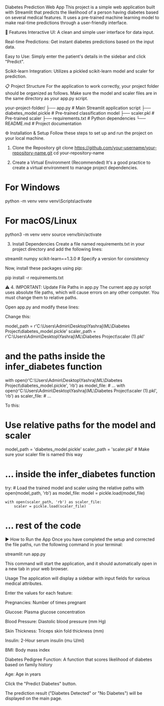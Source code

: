Diabetes Prediction Web App
This project is a simple web application built with Streamlit that predicts the likelihood of a person having diabetes based on several medical features. It uses a pre-trained machine learning model to make real-time predictions through a user-friendly interface.

🚀 Features
Interactive UI: A clean and simple user interface for data input.

Real-time Predictions: Get instant diabetes predictions based on the input data.

Easy to Use: Simply enter the patient's details in the sidebar and click "Predict".

Scikit-learn Integration: Utilizes a pickled scikit-learn model and scaler for prediction.

📋 Project Structure
For the application to work correctly, your project folder should be organized as follows. Make sure the model and scaler files are in the same directory as your app.py script.

your-project-folder/
├── app.py                  # Main Streamlit application script
├── diabetes_model.pickle   # Pre-trained classification model
├── scaler.pkl              # Pre-trained scaler
├── requirements.txt        # Python dependencies
└── README.md               # Project documentation

⚙️ Installation & Setup
Follow these steps to set up and run the project on your local machine.

1. Clone the Repository
git clone https://github.com/your-username/your-repository-name.git
cd your-repository-name

2. Create a Virtual Environment (Recommended)
It's a good practice to create a virtual environment to manage project dependencies.

# For Windows
python -m venv venv
venv\Scripts\activate

# For macOS/Linux
python3 -m venv venv
source venv/bin/activate

3. Install Dependencies
Create a file named requirements.txt in your project directory and add the following lines:

streamlit
numpy
scikit-learn==1.3.0 # Specify a version for consistency

Now, install these packages using pip:

pip install -r requirements.txt

⚠️ 4. IMPORTANT: Update File Paths in app.py
The current app.py script uses absolute file paths, which will cause errors on any other computer. You must change them to relative paths.

Open app.py and modify these lines:

Change this:

model_path = r'C:\Users\Admin\Desktop\Yashraj\ML\Diabetes Project\diabetes_model.pickle'
scaler_path = r'C:\Users\Admin\Desktop\Yashraj\ML\Diabetes Project\scaler (1).pkl'

# and the paths inside the infer_diabetes function
with open(r'C:\Users\Admin\Desktop\Yashraj\ML\Diabetes Project\diabetes_model.pickle', 'rb') as model_file:
    # ...
with open(r'C:\Users\Admin\Desktop\Yashraj\ML\Diabetes Project\scaler (1).pkl', 'rb') as scaler_file:
    # ...

To this:

# Use relative paths for the model and scaler
model_path = 'diabetes_model.pickle'
scaler_path = 'scaler.pkl' # Make sure your scaler file is named this way

# ... inside the infer_diabetes function
try:
    # Load the trained model and scaler using the relative paths
    with open(model_path, 'rb') as model_file:
        model = pickle.load(model_file)

    with open(scaler_path, 'rb') as scaler_file:
        scaler = pickle.load(scaler_file)
# ... rest of the code

▶️ How to Run the App
Once you have completed the setup and corrected the file paths, run the following command in your terminal:

streamlit run app.py

This command will start the application, and it should automatically open in a new tab in your web browser.

Usage
The application will display a sidebar with input fields for various medical attributes.

Enter the values for each feature:

Pregnancies: Number of times pregnant

Glucose: Plasma glucose concentration

Blood Pressure: Diastolic blood pressure (mm Hg)

Skin Thickness: Triceps skin fold thickness (mm)

Insulin: 2-Hour serum insulin (mu U/ml)

BMI: Body mass index

Diabetes Pedigree Function: A function that scores likelihood of diabetes based on family history

Age: Age in years

Click the "Predict Diabetes" button.

The prediction result ("Diabetes Detected" or "No Diabetes") will be displayed on the main page.
